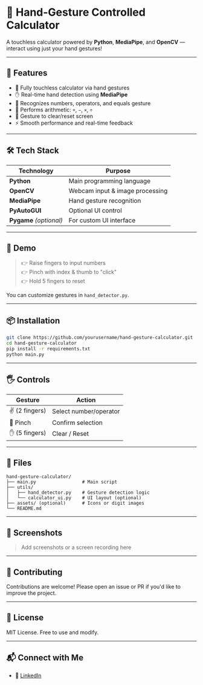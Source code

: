 
# 🧠 Hand-Gesture Controlled Calculator

A touchless calculator powered by **Python**, **MediaPipe**, and **OpenCV** — interact using just your hand gestures!



---

## 📌 Features

- 🎯 Fully touchless calculator via hand gestures  
- ✋ Real-time hand detection using **MediaPipe**
- 🔢 Recognizes numbers, operators, and equals gesture
- 🧮 Performs arithmetic: `+`, `−`, `×`, `÷`
- 🧼 Gesture to clear/reset screen
- ⚡ Smooth performance and real-time feedback

---

## 🛠️ Tech Stack

| Technology     | Purpose                          |
|----------------|----------------------------------|
| **Python**     | Main programming language        |
| **OpenCV**     | Webcam input & image processing  |
| **MediaPipe**  | Hand gesture recognition         |
| **PyAutoGUI**  | Optional UI control              |
| **Pygame** *(optional)* | For custom UI interface         |

---

## 🚀 Demo

> 👉 Raise fingers to input numbers  
> 👉 Pinch with index & thumb to "click"  
> 👉 Hold 5 fingers to reset  

You can customize gestures in `hand_detector.py`.

---

## 📦 Installation

```bash
git clone https://github.com/yourusername/hand-gesture-calculator.git
cd hand-gesture-calculator
pip install -r requirements.txt
python main.py
```

---

## 🖐️ Controls

| Gesture | Action          |
|--------|------------------|
| ✌️ (2 fingers) | Select number/operator |
| 🤏 Pinch | Confirm selection |
| ✋ (5 fingers) | Clear / Reset |

---

## 🧩 Files

```
hand-gesture-calculator/
├── main.py                 # Main script
├── utils/
│   ├── hand_detector.py    # Gesture detection logic
│   └── calculator_ui.py    # UI layout (optional)
├── assets/ (optional)      # Icons or digit images
└── README.md
```

---

## 📸 Screenshots

> Add screenshots or a screen recording here

---

## 🙌 Contributing

Contributions are welcome! Please open an issue or PR if you'd like to improve the project.

---

## 📄 License

MIT License. Free to use and modify.

---

## 📬 Connect with Me

- 💼 [LinkedIn](https://www.linkedin.com/in/veera-raghavendra-godavarthi-a59641315/)
